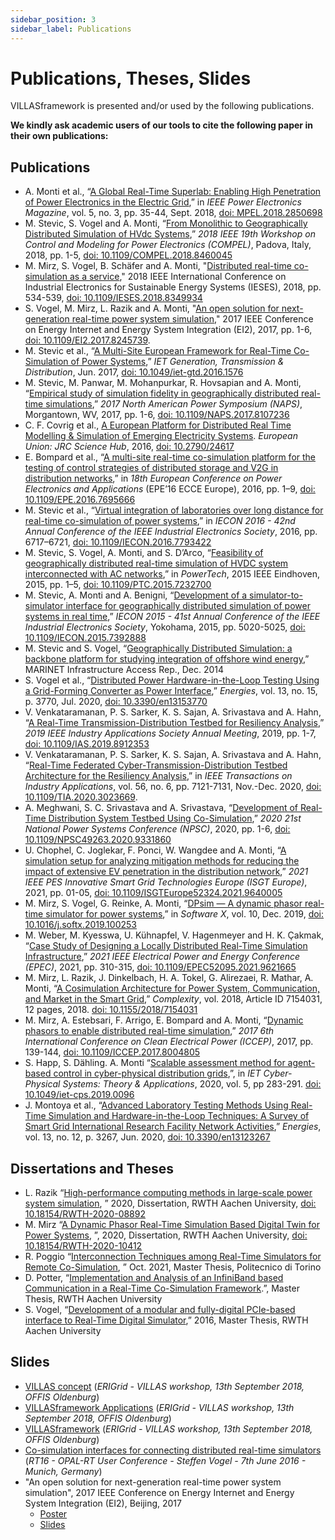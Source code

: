```yaml
---
sidebar_position: 3
sidebar_label: Publications
---
```


# Publications, Theses, Slides

VILLASframework is presented and/or used by the following publications.

**We kindly ask academic users of our tools to cite the following paper in their own publications:**

## Publications

- A. Monti et al., “[A Global Real-Time Superlab: Enabling High Penetration of Power Electronics in the Electric Grid](https://ieeexplore.ieee.org/document/8458285/),” in _IEEE Power Electronics Magazine_, vol. 5, no. 3, pp. 35-44, Sept. 2018, [doi: MPEL.2018.2850698](https://doi.org/10.1109/MPEL.2018.2850698)
- M. Stevic, S. Vogel and A. Monti, “[From Monolithic to Geographically Distributed Simulation of HVdc Systems](https://ieeexplore.ieee.org/document/8460045),” _2018 IEEE 19th Workshop on Control and Modeling for Power Electronics (COMPEL)_, Padova, Italy, 2018, pp. 1-5, [doi: 10.1109/COMPEL.2018.8460045](https://doi.org/10.1109/COMPEL.2018.8460045)
- M. Mirz, S. Vogel, B. Schäfer and A. Monti, "[Distributed real-time co-simulation as a service](https://ieeexplore.ieee.org/document/8349934)," 2018 IEEE International Conference on Industrial Electronics for Sustainable Energy Systems (IESES), 2018, pp. 534-539, [doi: 10.1109/IESES.2018.8349934](https://doi.org/10.1109/IESES.2018.8349934)
- S. Vogel, M. Mirz, L. Razik and A. Monti, "[An open solution for next-generation real-time power system simulation](https://ieeexplore.ieee.org/document/8245739)," 2017 IEEE Conference on Energy Internet and Energy System Integration (EI2), 2017, pp. 1-6, [doi: 10.1109/EI2.2017.8245739](https://doi.org/10.1109/EI2.2017.8245739).
- M. Stevic et al., “[A Multi-Site European Framework for Real-Time Co-Simulation of Power Systems](http://digital-library.theiet.org/content/journals/10.1049/iet-gtd.2016.1576),” _IET Generation, Transmission & Distribution_, Jun. 2017, [doi: 10.1049/iet-gtd.2016.1576](https://doi.org/10.1049/iet-gtd.2016.1576)
- M. Stevic, M. Panwar, M. Mohanpurkar, R. Hovsapian and A. Monti, “[Empirical study of simulation fidelity in geographically distributed real-time simulations](https://ieeexplore.ieee.org/document/8107236),” _2017 North American Power Symposium (NAPS)_, Morgantown, WV, 2017, pp. 1-6, [doi: 10.1109/NAPS.2017.8107236](https://doi.org/10.1109/NAPS.2017.8107236)
- C. F. Covrig et al., [A European Platform for Distributed Real Time Modelling & Simulation of Emerging Electricity Systems](https://publications.jrc.ec.europa.eu/repository/handle/JRC101772). _European Union: JRC Science Hub_, 2016, [doi: 10.2790/24617](https://doi.org/10.2790/24617)
- E. Bompard et al., “[A multi-site real-time co-simulation platform for the testing of control strategies of distributed storage and V2G in distribution networks](http://ieeexplore.ieee.org/document/7695666/),” in _18th European Conference on Power Electronics and Applications_ (EPE’16 ECCE Europe), 2016, pp. 1–9, [doi: 10.1109/EPE.2016.7695666](https://doi.org/10.1109/EPE.2016.7695666)
- M. Stevic et al., “[Virtual integration of laboratories over long distance for real-time co-simulation of power systems](http://ieeexplore.ieee.org/document/7793422/),” in _IECON 2016 - 42nd Annual Conference of the IEEE Industrial Electronics Society_, 2016, pp. 6717–6721, [doi: 10.1109/IECON.2016.7793422](https://doi.org/10.1109/IECON.2016.7793422)
- M. Stevic, S. Vogel, A. Monti, and S. D’Arco, “[Feasibility of geographically distributed real-time simulation of HVDC system interconnected with AC networks](http://ieeexplore.ieee.org/document/7232700/),” in _PowerTech_, 2015 IEEE Eindhoven, 2015, pp. 1–5, [doi: 10.1109/PTC.2015.7232700](https://doi.org/10.1109/PTC.2015.7232700)
- M. Stevic, A. Monti and A. Benigni, “[Development of a simulator-to-simulator interface for geographically distributed simulation of power systems in real time](https://ieeexplore.ieee.org/document/7392888),” _IECON 2015 - 41st Annual Conference of the IEEE Industrial Electronics Society_, Yokohama, 2015, pp. 5020-5025, [doi: 10.1109/IECON.2015.7392888](https://doi.org/10.1109/IECON.2015.7392888)
- M. Stevic and S. Vogel, “[Geographically Distributed Simulation: a backbone platform for studying integration of offshore wind energy](http://www.marinet2.eu/wp-content/uploads/2017/04/DistSimOffshoreWind_SINTEF_infrastructure_access_report.pdf),” MARINET Infrastructure Access Rep., Dec. 2014
- S. Vogel et al., “[Distributed Power Hardware-in-the-Loop Testing Using a Grid-Forming Converter as Power Interface](https://www.mdpi.com/1996-1073/13/15/3770),” _Energies_, vol. 13, no. 15, p. 3770, Jul. 2020, [doi: 10.3390/en13153770](https://doi.org/10.3390/en13153770)
- V. Venkataramanan, P. S. Sarker, K. S. Sajan, A. Srivastava and A. Hahn, “[A Real-Time Transmission-Distribution Testbed for Resiliency Analysis](https://ieeexplore.ieee.org/abstract/document/8912353),” _2019 IEEE Industry Applications Society Annual Meeting_, 2019, pp. 1-7, [doi: 10.1109/IAS.2019.8912353](https://doi.org/10.1109/IAS.2019.8912353)
- V. Venkataramanan, P. S. Sarker, K. S. Sajan, A. Srivastava and A. Hahn, “[Real-Time Federated Cyber-Transmission-Distribution Testbed Architecture for the Resiliency Analysis](https://ieeexplore.ieee.org/abstract/document/9195174),” in _IEEE Transactions on Industry Applications_, vol. 56, no. 6, pp. 7121-7131, Nov.-Dec. 2020, [doi: 10.1109/TIA.2020.3023669](https://doi.org/10.1109/TIA.2020.3023669).
- A. Meghwani, S. C. Srivastava and A. Srivastava, “[Development of Real-Time Distribution System Testbed Using Co-Simulation](https://ieeexplore.ieee.org/abstract/document/9331860),” _2020 21st National Power Systems Conference (NPSC)_, 2020, pp. 1-6, [doi: 10.1109/NPSC49263.2020.9331860](https://doi.org/10.1109/NPSC49263.2020.9331860)
- U. Chophel, C. Joglekar, F. Ponci, W. Wangdee and A. Monti, “[A simulation setup for analyzing mitigation methods for reducing the impact of extensive EV penetration in the distribution network](https://ieeexplore.ieee.org/abstract/document/9640005),” _2021 IEEE PES Innovative Smart Grid Technologies Europe (ISGT Europe)_, 2021, pp. 01-05, [doi: 10.1109/ISGTEurope52324.2021.9640005](https://doi.org/10.1109/ISGTEurope52324.2021.9640005)
- M. Mirz, S. Vogel, G. Reinke, A. Monti, “[DPsim — A dynamic phasor real-time simulator for power systems](https://www.sciencedirect.com/science/article/pii/S2352711018302760),” in _Software X_, vol. 10, Dec. 2019, [doi: 10.1016/j.softx.2019.100253](https://doi.org/10.1016/j.softx.2019.100253)
- M. Weber, M. Kyesswa, U. Kühnapfel, V. Hagenmeyer and H. K. Çakmak, “[Case Study of Designing a Locally Distributed Real-Time Simulation Infrastructure](https://ieeexplore.ieee.org/abstract/document/9621665),” _2021 IEEE Electrical Power and Energy Conference (EPEC)_, 2021, pp. 310-315, [doi: 10.1109/EPEC52095.2021.9621665](https://doi.org/10.1109/EPEC52095.2021.9621665)
- M. Mirz, L. Razik, J. Dinkelbach, H. A. Tokel, G. Alirezaei, R. Mathar, A. Monti, “[A Cosimulation Architecture for Power System, Communication, and Market in the Smart Grid](https://www.hindawi.com/journals/complexity/2018/7154031/),” _Complexity_, vol. 2018, Article ID 7154031, 12 pages, 2018. [doi: 10.1155/2018/7154031](https://doi.org/10.1155/2018/7154031)
- M. Mirz, A. Estebsari, F. Arrigo, E. Bompard and A. Monti, “[Dynamic phasors to enable distributed real-time simulation](https://ieeexplore.ieee.org/abstract/document/8004805),” _2017 6th International Conference on Clean Electrical Power (ICCEP)_, 2017, pp. 139-144, [doi: 10.1109/ICCEP.2017.8004805](https://doi.org/10.1109/ICCEP.2017.8004805)
- S. Happ, S. Dähling. A. Monti “[Scalable assessment method for agent-based control in cyber-physical distribution grids](https://ietresearch.onlinelibrary.wiley.com/doi/abs/10.1049/iet-cps.2019.0096),”, in _IET Cyber-Physical Systems: Theory & Applications_, 2020, vol. 5, pp 283-291. [doi: 10.1049/iet-cps.2019.0096](https://doi.org/10.1049/iet-cps.2019.0096)
- J. Montoya et al., “[Advanced Laboratory Testing Methods Using Real-Time Simulation and Hardware-in-the-Loop Techniques: A Survey of Smart Grid International Research Facility Network Activities](https://www.mdpi.com/1996-1073/13/12/3267),” _Energies_, vol. 13, no. 12, p. 3267, Jun. 2020, [doi: 10.3390/en13123267](https://doi.org/10.3390/en13123267)

## Dissertations and Theses

- L. Razik “[High-performance computing methods in large-scale power system simulation](https://publications.rwth-aachen.de/record/796268), ” 2020, Dissertation, RWTH Aachen University, [doi: 10.18154/RWTH-2020-08892](https://doi.org/10.18154/RWTH-2020-08892)
- M. Mirz “[A Dynamic Phasor Real-Time Simulation Based Digital Twin for Power Systems](http://publications.rwth-aachen.de/record/804608), ”, 2020, Dissertation, RWTH Aachen University, [doi: 10.18154/RWTH-2020-10412](https://doi.org/10.18154/RWTH-2020-10412)
- R. Poggio “[Interconnection Techniques among Real-Time Simulators for Remote Co-Simulation](https://webthesis.biblio.polito.it/19849/1/tesi.pdf), ” Oct. 2021, Master Thesis, Politecnico di Torino
- D. Potter, “[Implementation and Analysis of an InfiniBand based Communication in a Real-Time Co-Simulation Framework](https://git.dennispotter.eu/attachments/9e1ead91-54d0-4b41-ad96-6d3ae9f0f81d).”, Master Thesis, RWTH Aachen University
- S. Vogel, “[Development of a modular and fully-digital PCIe-based interface to Real-Time Digital Simulator](https://publications.rwth-aachen.de/record/698510/),” 2016, Master Thesis, RWTH Aachen University

## Slides

- [VILLAS concept](https://villas.fein-aachen.org/slides/VILLASconcept_AMonti.pdf)
  (_ERIGrid - VILLAS workshop, 13th September 2018, OFFIS Oldenburg_)
- [VILLASframework Applications](https://villas.fein-aachen.org/slides/VILLASframework_Applications_MStevic.pdf.pdf)
  (_ERIGrid - VILLAS workshop, 13th September 2018, OFFIS Oldenburg_)
- [VILLASframework](https://villas.fein-aachen.org/slides/VILLASframework-v5.pdf)
  (_ERIGrid - VILLAS workshop, 13th September 2018, OFFIS Oldenburg_)
- [Co-simulation interfaces for connecting distributed real-time simulators](https://villas.fein-aachen.org/slides/Co-sim_interfaces_RT16.pdf)
   (_RT16 - OPAL-RT User Conference - Steffen Vogel - 7th June 2016 - Munich, Germany_)
- "An open solution for next-generation real-time power system simulation", 2017 IEEE Conference on Energy Internet and Energy System Integration (EI2), Beijing, 2017
  - [Poster](https://villas.fein-aachen.org/slides/ieee_ei2_2017_poster_open_solution.pdf)
  - [Slides](https://villas.fein-aachen.org/slides/3-minute-presentation-797.pdf)
